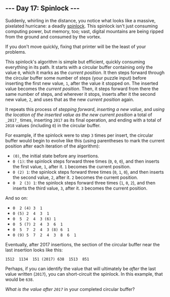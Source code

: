 \-\-\- Day 17: Spinlock ---
---------------------------

Suddenly, whirling in the distance, you notice what looks like a massive, pixelated hurricane: a deadly [spinlock](https://en.wikipedia.org/wiki/Spinlock). This spinlock isn't just consuming computing power, but memory, too; vast, digital mountains are being ripped from the ground and consumed by the vortex.

If you don't move quickly, fixing that printer will be the least of your problems.

This spinlock's algorithm is simple but efficient, quickly consuming everything in its path. It starts with a circular buffer containing only the value `0`, which it marks as the _current position_. It then steps forward through the circular buffer some number of steps (your puzzle input) before inserting the first new value, `1`, after the value it stopped on. The inserted value becomes the _current position_. Then, it steps forward from there the same number of steps, and wherever it stops, inserts after it the second new value, `2`, and uses that as the new _current position_ again.

It repeats this process of _stepping forward_, _inserting a new value_, and _using the location of the inserted value as the new current position_ a total of `_2017_` times, inserting `2017` as its final operation, and ending with a total of `2018` values (including `0`) in the circular buffer.

For example, if the spinlock were to step `3` times per insert, the circular buffer would begin to evolve like this (using parentheses to mark the current position after each iteration of the algorithm):

*   `(0)`, the initial state before any insertions.
*   `0 (1)`: the spinlock steps forward three times (`0`, `0`, `0`), and then inserts the first value, `1`, after it. `1` becomes the current position.
*   `0 (2) 1`: the spinlock steps forward three times (`0`, `1`, `0`), and then inserts the second value, `2`, after it. `2` becomes the current position.
*   `0  2 (3) 1`: the spinlock steps forward three times (`1`, `0`, `2`), and then inserts the third value, `3`, after it. `3` becomes the current position.

And so on:

*   `0  2 (4) 3  1`
*   `0 (5) 2  4  3  1`
*   `0  5  2  4  3 (6) 1`
*   `0  5 (7) 2  4  3  6  1`
*   `0  5  7  2  4  3 (8) 6  1`
*   `0 (9) 5  7  2  4  3  8  6  1`

Eventually, after 2017 insertions, the section of the circular buffer near the last insertion looks like this:

    1512  1134  151 (2017) 638  1513  851

Perhaps, if you can identify the value that will ultimately be _after_ the last value written (`2017`), you can short-circuit the spinlock. In this example, that would be `638`.

_What is the value after `2017`_ in your completed circular buffer?

